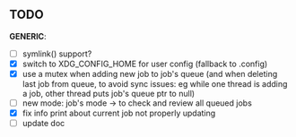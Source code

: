 ## TODO

**GENERIC**:  

- [ ] symlink() support?
- [x] switch to XDG_CONFIG_HOME for user config (fallback to .config)
- [x] use a mutex when adding new job to job's queue (and when deleting last job from queue, to avoid sync issues: eg while one thread is adding a job, other thread puts job's queue ptr to null)
- [ ] new mode: job's mode -> to check and review all queued jobs
- [x] fix info print about current job not properly updating
- [ ] update doc
